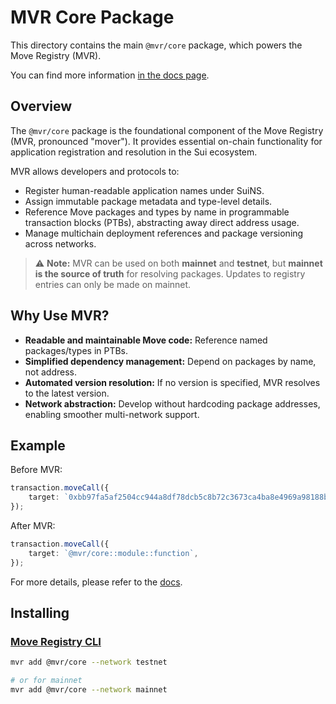 # MVR Core Package

This directory contains the main `@mvr/core` package, which powers the Move Registry (MVR).

You can find more information [in the docs page](https://docs.suins.io/move-registry).

## Overview

The `@mvr/core` package is the foundational component of the Move Registry (MVR, pronounced "mover"). It provides essential on-chain functionality for application registration and resolution in the Sui ecosystem.

MVR allows developers and protocols to:

-   Register human-readable application names under SuiNS.
-   Assign immutable package metadata and type-level details.
-   Reference Move packages and types by name in programmable transaction blocks (PTBs), abstracting away direct address usage.
-   Manage multichain deployment references and package versioning across networks.

> ⚠️ **Note:** MVR can be used on both **mainnet** and **testnet**, but **mainnet is the source of truth** for resolving packages. Updates to registry entries can only be made on mainnet.

## Why Use MVR?

-   **Readable and maintainable Move code:** Reference named packages/types in PTBs.
-   **Simplified dependency management:** Depend on packages by name, not address.
-   **Automated version resolution:** If no version is specified, MVR resolves to the latest version.
-   **Network abstraction:** Develop without hardcoding package addresses, enabling smoother multi-network support.

## Example

Before MVR:

```typescript
transaction.moveCall({
    target: `0xbb97fa5af2504cc944a8df78dcb5c8b72c3673ca4ba8e4969a98188bf745ee54::module::function`,
});
```

After MVR:

```typescript
transaction.moveCall({
    target: `@mvr/core::module::function`,
});
```

For more details, please refer to the [docs](https://docs.suins.io/move-registry).

## Installing

### [Move Registry CLI](https://docs.mvr.app/move-registry)

```bash
mvr add @mvr/core --network testnet

# or for mainnet
mvr add @mvr/core --network mainnet
```
